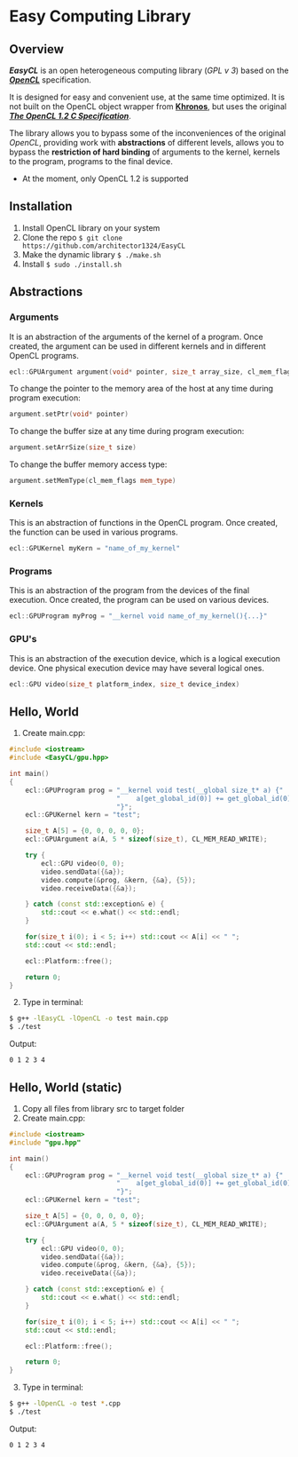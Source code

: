 # Easy Computing Library

## Overview
***EasyCL*** is an open heterogeneous computing library (*GPL v 3*) based on the [***OpenCL***](https://www.khronos.org/opencl/) specification.

It is designed for easy and convenient use, at the same time optimized. It is not built on the OpenCL object wrapper from [**Khronos**](https://www.khronos.org/), but uses the original [***The OpenCL 1.2 C Specification***](https://www.khronos.org/registry/OpenCL/specs/opencl-1.2.pdf).

The library allows you to bypass some of the inconveniences of the original *OpenCL*, providing work with **abstractions** of different levels, allows you to bypass the **restriction of hard binding** of arguments to the kernel, kernels to the program, programs to the final device.

* At the moment, only OpenCL 1.2 is supported

## Installation
 1) Install OpenCL library on your system
 1) Clone the repo `$ git clone https://github.com/architector1324/EasyCL`
 2) Make the dynamic library `$ ./make.sh`
 3) Install `$ sudo ./install.sh`

## Abstractions
### Arguments
It is an abstraction of the arguments of the kernel of a program. Once created, the argument can be used in different kernels and in different OpenCL programs.
```c++
ecl::GPUArgument argument(void* pointer, size_t array_size, cl_mem_flags mem_type)
```

To change the pointer to the memory area of the host at any time during program execution:
```c++
argument.setPtr(void* pointer)
```
To change the buffer size at any time during program execution:
```c++
argument.setArrSize(size_t size)
```

To change the buffer memory access type:
```c++
argument.setMemType(cl_mem_flags mem_type)
```

### Kernels
This is an abstraction of functions in the OpenCL program. Once created, the function can be used in various programs.
```c++
ecl::GPUKernel myKern = "name_of_my_kernel"
```

### Programs
This is an abstraction of the program from the devices of the final execution. Once created, the program can be used on various devices.
```c++
ecl::GPUProgram myProg = "__kernel void name_of_my_kernel(){...}"
```

### GPU's
This is an abstraction of the execution device, which is a logical execution device. One physical execution device may have several logical ones.
```c++
ecl::GPU video(size_t platform_index, size_t device_index)
```

## Hello, World
 1) Create main.cpp:

```c++
#include <iostream>
#include <EasyCL/gpu.hpp>

int main()
{
    ecl::GPUProgram prog = "__kernel void test(__global size_t* a) {"
                           "    a[get_global_id(0)] += get_global_id(0);"
                           "}";
    ecl::GPUKernel kern = "test";

    size_t A[5] = {0, 0, 0, 0, 0};
    ecl::GPUArgument a(A, 5 * sizeof(size_t), CL_MEM_READ_WRITE);

    try {
        ecl::GPU video(0, 0);
        video.sendData({&a});
        video.compute(&prog, &kern, {&a}, {5});
        video.receiveData({&a});

    } catch (const std::exception& e) {
        std::cout << e.what() << std::endl;
    }

    for(size_t i(0); i < 5; i++) std::cout << A[i] << " ";
    std::cout << std::endl;

    ecl::Platform::free();

    return 0;
}
```

 2) Type in terminal:
```bash
$ g++ -lEasyCL -lOpenCL -o test main.cpp
$ ./test
```

Output:
```
0 1 2 3 4
```

## Hello, World (static)
 1) Copy all files from library src to target folder
 2) Create main.cpp:

```c++
#include <iostream>
#include "gpu.hpp"

int main()
{
    ecl::GPUProgram prog = "__kernel void test(__global size_t* a) {"
                           "    a[get_global_id(0)] += get_global_id(0);"
                           "}";
    ecl::GPUKernel kern = "test";

    size_t A[5] = {0, 0, 0, 0, 0};
    ecl::GPUArgument a(A, 5 * sizeof(size_t), CL_MEM_READ_WRITE);

    try {
        ecl::GPU video(0, 0);
        video.sendData({&a});
        video.compute(&prog, &kern, {&a}, {5});
        video.receiveData({&a});

    } catch (const std::exception& e) {
        std::cout << e.what() << std::endl;
    }

    for(size_t i(0); i < 5; i++) std::cout << A[i] << " ";
    std::cout << std::endl;

    ecl::Platform::free();

    return 0;
}
```

 3) Type in terminal:
```bash
$ g++ -lOpenCL -o test *.cpp
$ ./test
```

Output:
```
0 1 2 3 4
```
